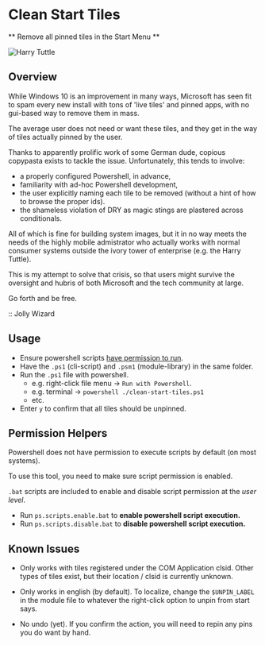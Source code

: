 # Clean Start Tiles
** Remove all pinned tiles in the Start Menu **

![Harry Tuttle](https://goo.gl/d5PY5U)

## Overview

While Windows 10 is an improvement in many ways, Microsoft has seen fit to spam every new install with tons of 'live tiles' and pinned apps, with no gui-based way to remove them in mass.

The average user does not need or want these tiles, and they get in the way of tiles actually pinned by the user.

Thanks to apparently prolific work of some German dude, copious copypasta exists to tackle the issue.  Unfortunately, this tends to involve:

* a properly configured Powershell, in advance,
* familiarity with ad-hoc Powershell development,
* the user explicitly naming each tile to be removed (without a hint of how to browse the proper ids).
* the shameless violation of DRY as magic stings are plastered across conditionals.  

All of which is fine for building system images, but it in no way meets the needs of the highly mobile admistrator who actually works with normal consumer systems outside the ivory tower of enterprise (e.g. the Harry Tuttle).

This is my attempt to solve that crisis, so that users might survive the oversight and hubris of both Microsoft and the tech community at large.

Go forth and be free.

:: Jolly Wizard

## Usage

* Ensure powershell scripts [have permission to run](#permission-helpers).
* Have the `.ps1` (cli-script) and `.psm1` (module-library) in the same folder.
* Run the `.ps1` file with powershell.
  * e.g. right-click file menu -> `Run with Powershell`.
  * e.g. terminal -> `powershell ./clean-start-tiles.ps1`
  * etc.
* Enter `y` to confirm that all tiles should be unpinned.

## Permission Helpers

Powershell does not have permission to execute scripts by default (on most systems).

To use this tool, you need to make sure script permission is enabled.

`.bat` scripts are included to enable and disable script permission at the *user level*.

* Run `ps.scripts.enable.bat` to **enable powershell script execution.**
* Run `ps.scripts.disable.bat` to **disable powershell script execution.**

## Known Issues

* Only works with tiles registered under the COM Application clsid. Other types of tiles exist, but their location / clsid is currently unknown.

* Only works in english (by default).  To localize, change the `$UNPIN_LABEL` in the module file to whatever the right-click option to unpin from start says.

* No undo (yet). If you confirm the action, you will need to repin any pins you do want by hand.
